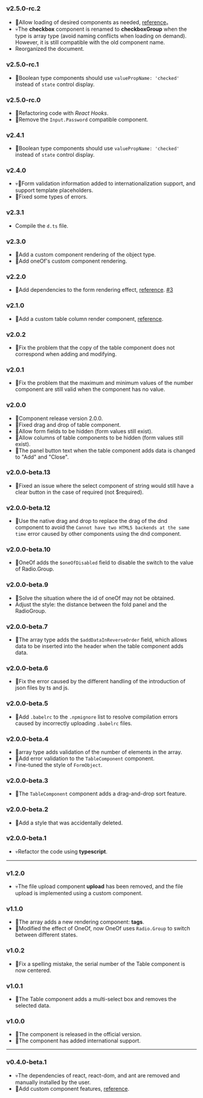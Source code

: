### v2.5.0-rc.2

* 🌟Allow loading of desired components as needed, [reference](docs/load_components_as_needed.md)。
* 💀The **checkbox** component is renamed to **checkboxGroup** when the type is array type (avoid naming conflicts when loading on demand). However, it is still compatible with the old component name.
* Reorganized the document.

### v2.5.0-rc.1

* 🐛Boolean type components should use `valuePropName: 'checked'` instead of `state` control display.

### v2.5.0-rc.0

* 🌟Refactoring code with *React Hooks*.
* 🐛Remove the `Input.Password` compatible component.

### v2.4.1

* 🐛Boolean type components should use `valuePropName: 'checked'` instead of `state` control display.

### v2.4.0

* 💀🌟Form validation information added to internationalization support, and support template placeholders.
* 🐛Fixed some types of errors.

### v2.3.1

* Compile the `d.ts` file.

### v2.3.0

* 🌟Add a custom component rendering of the object type.
* 🌟Add oneOf's custom component rendering.

### v2.2.0

* 🌟Add dependencies to the form rendering effect, [reference](https://github.com/duan602728596/antd-schema-form#typeobject). [#3](https://github.com/duan602728596/antd-schema-form/issues/3)

### v2.1.0

* 🌟Add a custom table column render component, [reference](https://github.com/duan602728596/antd-schema-form/blob/master/README.md#custom-table-column-rendering-component).

### v2.0.2

* 🐛Fix the problem that the copy of the table component does not correspond when adding and modifying.

### v2.0.1

* 🐛Fix the problem that the maximum and minimum values of the number component are still valid when the component has no value.

### v2.0.0

* 🎉Component release version 2.0.0.
* 🐛Fixed drag and drop of table component.
* 🌟Allow form fields to be hidden (form values still exist).
* 🌟Allow columns of table components to be hidden (form values still exist).
* 🌟The panel button text when the table component adds data is changed to "Add" and "Close".

### v2.0.0-beta.13

* 🐛Fixed an issue where the select component of string would still have a clear button in the case of required (not $required).

### v2.0.0-beta.12

* 🐛Use the native drag and drop to replace the drag of the dnd component to avoid the `Cannot have two HTML5 backends at the same time` error caused by other components using the dnd component.

### v2.0.0-beta.10

* 🌟OneOf adds the `$oneOfDisabled` field to disable the switch to the value of Radio.Group.

### v2.0.0-beta.9

* 🐛Solve the situation where the id of oneOf may not be obtained.
* Adjust the style: the distance between the fold panel and the RadioGroup.

### v2.0.0-beta.7

* 🌟The array type adds the `$addDataInReverseOrder` field, which allows data to be inserted into the header when the table component adds data.

### v2.0.0-beta.6

* 🐛Fix the error caused by the different handling of the introduction of json files by ts and js.

### v2.0.0-beta.5

* 🐛Add `.babelrc` to the `.npmignore` list to resolve compilation errors caused by incorrectly uploading `.babelrc` files.

### v2.0.0-beta.4

* 🌟array type adds validation of the number of elements in the array.
* 🌟Add error validation to the `TableComponent` component.
* Fine-tuned the style of `FormObject`.

### v2.0.0-beta.3

* 🌟The `TableComponent` component adds a drag-and-drop sort feature.

### v2.0.0-beta.2

* 🐛Add a style that was accidentally deleted.

### v2.0.0-beta.1

* 💀Refactor the code using **typescript**.

---

### v1.2.0

* 💀The file upload component **upload** has been removed, and the file upload is implemented using a custom component.

### v1.1.0

* 🌟The array adds a new rendering component: **tags**.
* 🌟Modified the effect of OneOf, now OneOf uses `Radio.Group` to switch between different states.

### v1.0.2

* 🐛Fix a spelling mistake, the serial number of the Table component is now centered.

### v1.0.1

* 🌟The Table component adds a multi-select box and removes the selected data.

### v1.0.0

* 🎉The component is released in the official version.
* 🌟The component has added international support.

---

### v0.4.0-beta.1

* 💀The dependencies of react, react-dom, and ant are removed and manually installed by the user.
* 🌟Add custom component features, [reference](https://github.com/duan602728596/antd-schema-form/blob/master/README.md#custom-rendering-component).